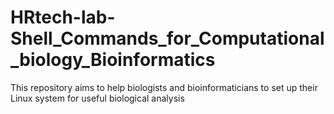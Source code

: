 # HRtech-lab-Shell_Commands_for_Computational_biology_Bioinformatics
This repository aims to help biologists and bioinformaticians to set up their Linux system for useful biological analysis
